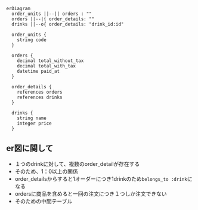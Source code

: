 
```mermaid
erDiagram
  order_units ||--|| orders : ""
  orders ||--|{ order_details: ""
  drinks ||--o{ order_details: "drink_id:id"

  order_units {
    string code
  }

  orders {
    decimal total_without_tax
    decimal total_with_tax
    datetime paid_at
  }

  order_details {
    references orders
    references drinks
  }

  drinks {
    string name
    integer price
  }
```

## er図に関して
* １つのdrinkに対して、複数のorder_detailが存在する
* そのため、1：0以上の関係
* order_detailsからすると1オーダーにつき1drinkのため`belongs_to :drink`になる
* ordersに商品を含めると一回の注文につき１つしか注文できない
* そのための中間テーブル